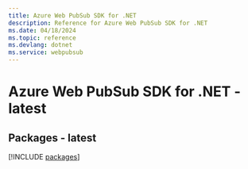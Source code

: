 ```yaml
---
title: Azure Web PubSub SDK for .NET
description: Reference for Azure Web PubSub SDK for .NET
ms.date: 04/18/2024
ms.topic: reference
ms.devlang: dotnet
ms.service: webpubsub
---
```

# Azure Web PubSub SDK for .NET - latest
## Packages - latest
[!INCLUDE [packages](web-pubsub-index.md)]